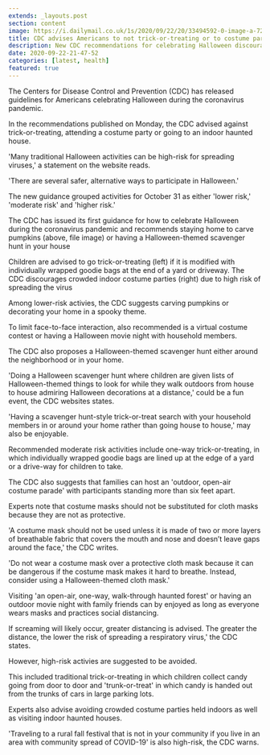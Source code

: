 ```yaml
---
extends: _layouts.post
section: content
image: https://i.dailymail.co.uk/1s/2020/09/22/20/33494592-0-image-a-72_1600801995318.jpg 
title: CDC advises Americans to not trick-or-treating or to costume parties in new coronavirus guidance  
description: New CDC recommendations for celebrating Halloween discourage Americans from going traditional trick-or-treating, attending costume parties or visiting an indoor haunted house 
date: 2020-09-22-21-47-52 
categories: [latest, health] 
featured: true 
--- 
```

The Centers for Disease Control and Prevention (CDC) has released guidelines for Americans celebrating Halloween during the coronavirus pandemic.

In the recommendations published on Monday, the CDC advised against trick-or-treating, attending a costume party or going to an indoor haunted house. 

'Many traditional Halloween activities can be high-risk for spreading viruses,' a statement on the website reads.

'There are several safer, alternative ways to participate in Halloween.'

The new guidance grouped activities for October 31 as either 'lower risk,' 'moderate risk' and 'higher risk.'

The CDC has issued its first guidance for how to celebrate Halloween during the coronavirus pandemic and recommends staying home to carve pumpkins (above, file image) or having a Halloween-themed scavenger hunt in your house

Children are advised to go trick-or-treating (left) if it is modified with individually wrapped goodie bags at the end of a yard or driveway. The CDC discourages crowded indoor costume parties (right) due to high risk of spreading the virus

Among lower-risk activies, the CDC suggests carving pumpkins or decorating your home in a spooky theme.

To limit face-to-face interaction, also recommended is a virtual costume contest or having a Halloween movie night with household members.  

The CDC also proposes a Halloween-themed scavenger hunt either around the neighborhood or in your home.

'Doing a Halloween scavenger hunt where children are given lists of Halloween-themed things to look for while they walk outdoors from house to house admiring Halloween decorations at a distance,' could be a fun event, the CDC websites states.

'Having a scavenger hunt-style trick-or-treat search with your household members in or around your home rather than going house to house,' may also be enjoyable.

Recommended moderate risk activities include one-way trick-or-treating, in which individually wrapped goodie bags are lined up at the edge of a yard or a drive-way for children to take.

The CDC also suggests that families can host an 'outdoor, open-air costume parade' with participants standing more than six feet apart.

Experts note that costume masks should not be substituted for cloth masks because they are not as protective.  

'A costume mask should not be used unless it is made of two or more layers of breathable fabric that covers the mouth and nose and doesn’t leave gaps around the face,' the CDC writes.

'Do not wear a costume mask over a protective cloth mask because it can be dangerous if the costume mask makes it hard to breathe. Instead, consider using a Halloween-themed cloth mask.'





Visiting 'an open-air, one-way, walk-through haunted forest' or having an outdoor movie night with family friends can by enjoyed as long as everyone wears masks and practices social distancing.

If screaming will likely occur, greater distancing is advised. The greater the distance, the lower the risk of spreading a respiratory virus,' the CDC states. 

However, high-risk activies are suggested to be avoided.

This included traditional trick-or-treating in which children collect candy going from door to door and 'trunk-or-treat' in which candy is handed out from the trunks of cars in large parking lots.

Experts also advise avoiding crowded costume parties held indoors as well as visiting indoor haunted houses. 

'Traveling to a rural fall festival that is not in your community if you live in an area with community spread of COVID-19' is also high-risk, the CDC warns.



